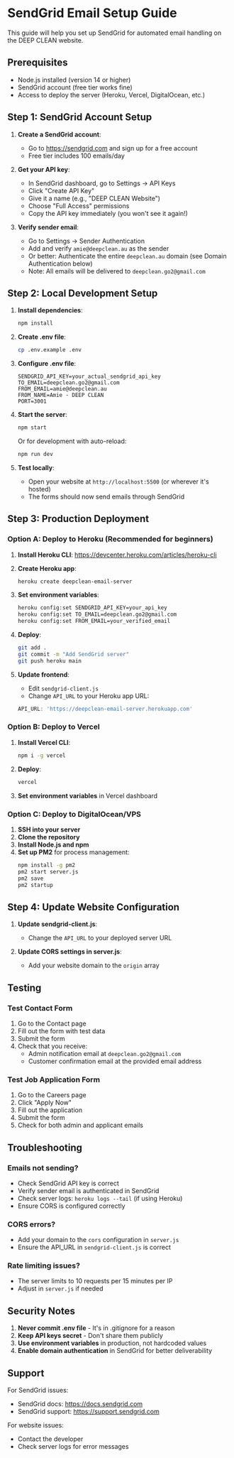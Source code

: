 # SendGrid Email Setup Guide

This guide will help you set up SendGrid for automated email handling on the DEEP CLEAN website.

## Prerequisites

- Node.js installed (version 14 or higher)
- SendGrid account (free tier works fine)
- Access to deploy the server (Heroku, Vercel, DigitalOcean, etc.)

## Step 1: SendGrid Account Setup

1. **Create a SendGrid account**: 
   - Go to https://sendgrid.com and sign up for a free account
   - Free tier includes 100 emails/day

2. **Get your API key**:
   - In SendGrid dashboard, go to Settings → API Keys
   - Click "Create API Key"
   - Give it a name (e.g., "DEEP CLEAN Website")
   - Choose "Full Access" permissions
   - Copy the API key immediately (you won't see it again!)

3. **Verify sender email**:
   - Go to Settings → Sender Authentication
   - Add and verify `amie@deepclean.au` as the sender
   - Or better: Authenticate the entire `deepclean.au` domain (see Domain Authentication below)
   - Note: All emails will be delivered to `deepclean.go2@gmail.com`

## Step 2: Local Development Setup

1. **Install dependencies**:
   ```bash
   npm install
   ```

2. **Create .env file**:
   ```bash
   cp .env.example .env
   ```

3. **Configure .env file**:
   ```
   SENDGRID_API_KEY=your_actual_sendgrid_api_key
   TO_EMAIL=deepclean.go2@gmail.com
   FROM_EMAIL=amie@deepclean.au
   FROM_NAME=Amie - DEEP CLEAN
   PORT=3001
   ```

4. **Start the server**:
   ```bash
   npm start
   ```
   Or for development with auto-reload:
   ```bash
   npm run dev
   ```

5. **Test locally**:
   - Open your website at `http://localhost:5500` (or wherever it's hosted)
   - The forms should now send emails through SendGrid

## Step 3: Production Deployment

### Option A: Deploy to Heroku (Recommended for beginners)

1. **Install Heroku CLI**: https://devcenter.heroku.com/articles/heroku-cli

2. **Create Heroku app**:
   ```bash
   heroku create deepclean-email-server
   ```

3. **Set environment variables**:
   ```bash
   heroku config:set SENDGRID_API_KEY=your_api_key
   heroku config:set TO_EMAIL=deepclean.go2@gmail.com
   heroku config:set FROM_EMAIL=your_verified_email
   ```

4. **Deploy**:
   ```bash
   git add .
   git commit -m "Add SendGrid server"
   git push heroku main
   ```

5. **Update frontend**:
   - Edit `sendgrid-client.js`
   - Change `API_URL` to your Heroku app URL:
   ```javascript
   API_URL: 'https://deepclean-email-server.herokuapp.com'
   ```

### Option B: Deploy to Vercel

1. **Install Vercel CLI**:
   ```bash
   npm i -g vercel
   ```

2. **Deploy**:
   ```bash
   vercel
   ```

3. **Set environment variables** in Vercel dashboard

### Option C: Deploy to DigitalOcean/VPS

1. **SSH into your server**
2. **Clone the repository**
3. **Install Node.js and npm**
4. **Set up PM2** for process management:
   ```bash
   npm install -g pm2
   pm2 start server.js
   pm2 save
   pm2 startup
   ```

## Step 4: Update Website Configuration

1. **Update sendgrid-client.js**:
   - Change the `API_URL` to your deployed server URL
   
2. **Update CORS settings in server.js**:
   - Add your website domain to the `origin` array

## Testing

### Test Contact Form
1. Go to the Contact page
2. Fill out the form with test data
3. Submit the form
4. Check that you receive:
   - Admin notification email at `deepclean.go2@gmail.com`
   - Customer confirmation email at the provided email address

### Test Job Application Form
1. Go to the Careers page
2. Click "Apply Now"
3. Fill out the application
4. Submit the form
5. Check for both admin and applicant emails

## Troubleshooting

### Emails not sending?
- Check SendGrid API key is correct
- Verify sender email is authenticated in SendGrid
- Check server logs: `heroku logs --tail` (if using Heroku)
- Ensure CORS is configured correctly

### CORS errors?
- Add your domain to the `cors` configuration in `server.js`
- Ensure the API_URL in `sendgrid-client.js` is correct

### Rate limiting issues?
- The server limits to 10 requests per 15 minutes per IP
- Adjust in `server.js` if needed

## Security Notes

1. **Never commit .env file** - It's in .gitignore for a reason
2. **Keep API keys secret** - Don't share them publicly
3. **Use environment variables** in production, not hardcoded values
4. **Enable domain authentication** in SendGrid for better deliverability

## Support

For SendGrid issues:
- SendGrid docs: https://docs.sendgrid.com
- SendGrid support: https://support.sendgrid.com

For website issues:
- Contact the developer
- Check server logs for error messages